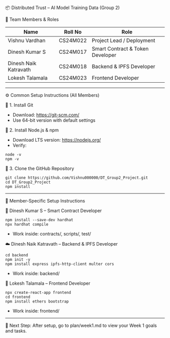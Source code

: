 
📦 Distributed Trust – AI Model Training Data (Group 2)

👥 Team Members & Roles

Name                  | Roll No     | Role
----------------------|-------------|----------------------------------
Vishnu Vardhan        | CS24M022    | Project Lead / Deployment
Dinesh Kumar S        | CS24M017    | Smart Contract & Token Developer
Dinesh Naik Katravath | CS24M018    | Backend & IPFS Developer
Lokesh Talamala       | CS24M023    | Frontend Developer

------------------------------------------------------------

⚙️ Common Setup Instructions (All Members)

🔧 1. Install Git
- Download: https://git-scm.com/
- Use 64-bit version with default settings

🧱 2. Install Node.js & npm
- Download LTS version: https://nodejs.org/
- Verify:
```
node -v
npm -v
```

📁 3. Clone the GitHub Repository
```
git clone https://github.com/Vishnu000000/DT_Group2_Project.git
cd DT_Group2_Project
npm install
```

------------------------------------------------------------

🧩 Member-Specific Setup Instructions

💾 Dinesh Kumar S – Smart Contract Developer
```
npm install --save-dev hardhat
npx hardhat compile
```
- Work inside: contracts/, scripts/, test/

☁️ Dinesh Naik Katravath – Backend & IPFS Developer
```
cd backend
npm init -y
npm install express ipfs-http-client multer cors
```
- Work inside: backend/

🎨 Lokesh Talamala – Frontend Developer
```
npx create-react-app frontend
cd frontend
npm install ethers bootstrap
```
- Work inside: frontend/

------------------------------------------------------------

📎 Next Step:
After setup, go to plan/week1.md to view your Week 1 goals and tasks.
